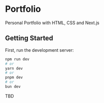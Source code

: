 # Portfolio
Personal Portfolio with HTML, CSS and Next.js

## Getting Started

First, run the development server:

```bash
npm run dev
# or
yarn dev
# or
pnpm dev
# or
bun dev
```
TBD